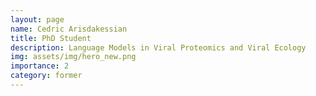 ```yaml
---
layout: page
name: Cedric Arisdakessian
title: PhD Student
description: Language Models in Viral Proteomics and Viral Ecology
img: assets/img/hero_new.png
importance: 2
category: former
---
```


